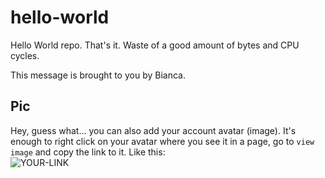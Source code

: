 # hello-world

Hello World repo. That's it. Waste of a good amount of bytes and CPU cycles.

This message is brought to you by Bianca.

## Pic

Hey, guess what... you can also add your account avatar (image). It's enough to right click on your avatar where you see it in a page, go to `view image` and copy the link to it.
Like this:  
![YOUR-LINK](https://avatars.githubusercontent.com/u/58288350?s=40&v=4)
